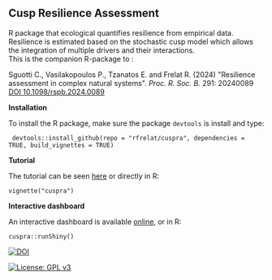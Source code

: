 ## Cusp Resilience Assessment

R package that ecological quantifies resilience from empirical data. Resilience is estimated based on the stochastic cusp model which allows the integration of multiple drivers and their interactions.  
This is the companion R-package to :  

Sguotti C., Vasilakopoulos P., Tzanatos E. and Frelat R. (2024) "Resilience assessment in complex natural systems". *Proc. R. Soc. B.* 291: 20240089 [DOI 10.1098/rspb.2024.0089](http://doi.org/10.1098/rspb.2024.0089)


**Installation**  

To install the R package, make sure the package `devtools` is install and type:  

` devtools::install_github(repo = "rfrelat/cuspra", dependencies = TRUE, build_vignettes = TRUE)`


**Tutorial**  

The tutorial can be seen [here](https://rfrelat.github.io/cuspra.html) or directly in R:   

`vignette("cuspra")`


**Interactive dashboard**  

An interactive dashboard is available [online](https://rfrelat.shinyapps.io/CUSPRA/), or in R:  

`cuspra::runShiny()`






[![DOI](https://zenodo.org/badge/320605700.svg)](https://zenodo.org/badge/latestdoi/320605700)

[![License: GPL v3](https://img.shields.io/badge/License-GPLv3-blue.svg)](https://www.gnu.org/licenses/gpl-3.0)



